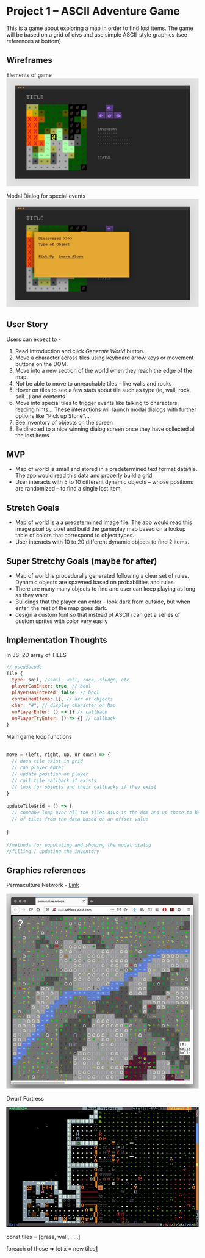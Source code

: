 # Project 1 – ASCII Adventure Game

This is a game about exploring a map in order to find lost items. The game will be based on a grid of divs and use simple ASCII-style graphics (see references at bottom).

## Wireframes

Elements of game
![Basic](images/wf1.png)

Modal Dialog for special events
![With Dialog](images/wf2.png)

## User Story

Users can expect to -
1. Read introduction and click *Generate World* button.
1. Move a character across tiles using keyboard arrow keys or movement buttons on the DOM.
1. Move into a new section of the world when they reach the edge of the map.
1. Not be able to move to unreachable tiles - like walls and rocks
1. Hover on tiles to see a few stats about tile such as type (ie, wall, rock, soil...) and contents
1. Move into special tiles to trigger events like talking to characters, reading hints... These interactions will launch modal dialogs with further options like "Pick up Stone"...
1. See inventory of objects on the screen
1. Be directed to a nice winning dialog screen once they have collected al the lost items

## MVP

-  Map of world is small and stored in a predetermined text format datafile. The app would read this data and properly build a grid
-  User interacts with 5 to 10 different dynamic objects – whose positions are randomized – to find a single lost item.

## Stretch Goals

-  Map of world is a a predetermined image file. The app would read this image pixel by pixel and build the gameplay map based on a lookup table of colors that correspond to object types.
-  User interacts with 10 to 20 different dynamic objects to find 2 items.

## Super Stretchy Goals (maybe for after)

-  Map of world is procedurally generated following a clear set of rules. Dynamic objects are spawned based on probabilities and rules.
-  There are many many objects to find and user can keep playing as long as they want.
-  Buildings that the player can enter - look dark from outside, but when enter, the rest of the map goes dark.
-  design a custom font so that instead of ASCII i can get a series of custom sprites with color very easily

## Implementation Thoughts

In JS: 2D array of TILES
```javascript
// pseudocode
Tile {
  type: soil, //soil, wall, rock, sludge, etc
  playerCanEnter: true, // bool
  playerHasEntered: false, // bool
  containedItems: [], // arr of objects
  char: "#", // display character on Map
  onPlayerEnter: () => {} // callback
  onPlayerTryEnter: () => {} // callback
}

```
Main game loop functions
```javascript

move = (left, right, up, or down) => {
  // does tile exist in grid
  // can player enter
  // update position of player
  // call tile callback if exists
  // look for objects and their callbacks if they exist
}

updateTileGrid = () => {
  // somehow loop over all the tiles divs in the dom and up those to be a new set
  // of tiles from the data based on an offset value

}

//methods for populating and showing the modal dialog
//filling / updating the inventory
```

## Graphics references

Permaculture Network - [Link](http://root.schloss-post.com/)

![Permaculture Network](images/permaculture.png)

Dwarf Fortress

![Dwarf Fortress](images/DFascii3.png)


const tiles = [grass, wall, .....]


foreach of those => let x = new tiles[1]()
